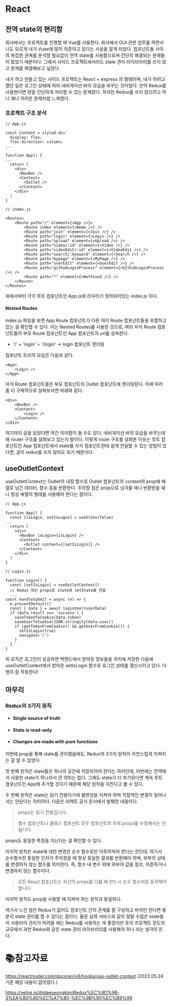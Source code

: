 # React

## 전역 state의 편리함

회사에서는 프로젝트를 진행할 때 Vue를 사용한다. 회사에서 GUI 관련 업무를 하면서 나도 모르게 내가 Vuex에 많이 의존하고 있다는 사실을 알게 되었다. 컴포넌트들 사이의 복잡한 관계를 분석할 필요없이 전역 state를 사용함으로써 간단히 해결되는 문제들이 많았기 때문이다. 그래서 사이드 프로젝트에서라도 state 관리 라이브러리를 쓰지 않고 문제를 해결해보고 싶었다.

내가 하고 만들고 있는 사이드 프로젝트는 React + express 의 형태이며, 내가 하려고 했던 일은 로그인 상태에 따라 네비게이션 바의 모습을 바꾸는 것이었다. 만약 Redux를 사용한다면 정말 간단하게 처리할 수 있는 문제였다. 하지만 Redux를 쓰지 않으려고 하니 꽤나 어려운 문제처럼 느껴졌다.

### 프로젝트 구조 분석

```react
// App.js

const Content = styled.div`
  display: flex;
  flex-direction: column;
...
`
function App() {
...
  return (
    <div>
      <NavBar />
      <Content>
        <Outlet />
      </Content>
    </div>
  )
}
```

```react
// index.js

<Routes>
    <Route path="/" element={<App />}>
        <Route index element={<Home />} />
        <Route path="join" element={<Join />} />
        <Route path="login" element={<Login />} />
        <Route path="upload" element={<Upload />} />
        <Route path="video/:id" element={<Video />} />
        <Route path="videoEdit/:id" element={<VideoEdit />} />
        <Route path="search/:keyword" element={<Search />} />
        <Route path="mypage" element={<MyPage />} />
        <Route path="userEdit" element={<UserEdit />} />
        <Route path="githubLoginProcess" element={<GIthubLoginProcess />} />
        <Route path="*" element={<NotFound />} />
    </Route>
</Routes>
```

위에서부터 각각 루트 컴포넌트인 App.js와 라우터가 정의되어있는 index.js 이다. 

#### Nested Routes

index.js 파일을 보면 App Route 컴포넌트가 다른 여러 Route 컴포넌트들을 포함하고 있는 걸  확인할 수 있다. 이는 Nested Routes를 사용한 것으로, 여러 자식 Route 컴포넌트들이 부모 Route 컴포넌트인 App 컴포넌트의 url를 상속한다. 

- '/' + 'login' = '/login' -> login 컴포넌트 렌더링

컴포넌트 트리의 모습은 다음과 같다.

```react
<App>
	<Login />
</App>
```

자식 Route 컴포넌트들은 부모 컴포넌트의 Outlet 컴포넌트에 렌더링된다. 이에 따라 좀 더 구체적으로 살펴보자면 아래와 같다. 

```react
<div>
	<NavBar />
	<Content>
		<Login />
	</Content>
</div>
```

여기까지 글을 읽었다면 약간 의아함이 들 수도 있다. 네비게이션 바의 모습을 바꾸는데 왜 router 구조를 살펴보고 있는지 말이다. 이렇게 route 구조를 살펴본 이유는 루트 컴포넌트인 App 컴포넌트에서 state를 자식 컴포넌트한테 쉽게 전달할 수 있는 방법이 있다면, 굳이 redux를 쓰지 않아도 되기 때문이다. 

## useOutletContext

useOutletContext는 Outlet의 내장 함수로 Outlet 컴포넌트의 context의 prop에 배열로 넘긴 데이터, 함수 등을 반환한다. 주의할 점은 prop으로 넘겨줄 때나 반환받을 때나 항상 배열의 형태를 사용해야 한다는 점이다.

```react
// App.js

function App() {
  const [isLogin, setIsLogin] = useState(false)
...
  return (
    <div>
      <NavBar isLogin={isLogin} />
      <Content>
        <Outlet context={[setIsLogin]} />
      </Content>
    </div>
  )
}
```

```react
// Login.js

function Login() {
  const [setIsLogin] = useOutletContext()
  // Redux 대신 props로 state와 setState를 전달
  ...
const handleSubmit = async (e) => {
  e.preventDefault()
  const { data } = await loginUser(userData)
  if (data.result === 'success') {
    saveTokenToCookie(data.token)
    saveUserToCookie(JSON.stringify(data.user))
    if (getTokenFromCookie() && getUserFromCookie()) {
      setIsLogin(true)
      navigate('/')
    }
  }
}
```

위 로직은 로그인이 성공하면 백엔드에서 받아온 정보들을 쿠키에 저장한 다음에 useOutletContext에서 받아온 setIsLogin 함수로 로그인 상태를 갱신시키고 있다. 다행히 잘 작동한다!

## 마무리

### Redux의 3가지 원칙

- #### Single source of truth

- #### State is read-only

- #### Changes are made with pure functions

이번에 prop을 통해 state를 관리했음에도, Redux의 3가지 원칙이 자연스럽게 지켜지는 걸 알 수 있었다.

첫 번째 원칙은 state들은 하나의 공간에 저장되어야 한다는 의미인데, 이번에는 전역에서 사용한 state가 하나라서 큰 의미는 없다. 그래도 state가 더 추가된다면 계속 루트 컴포넌트인 App에 추가할 것이기 때문에 해당 원칙을 지킨다고 볼 수 있다.

두 번째 원칙은 state는 읽기 전용이기에 불변성을 지켜야 하며 직접적인 변경이 일어나서는 안된다는 의미이다. 다음은 리액트 공식 문서에서 발췌한 내용이다.

> props는 읽기 전용입니다.
>
> 함수 컴포넌트나 클래스 컴포넌트 모두 컴포넌트의 자체 props를 수정해서는 안 됩니다.

props도 동일한 특징을 지닌다는 걸 확인할 수 있다.

마지막 원칙은 state에 대한 변경은 순수 함수로만 이루어져야 한다는 것인데, 여기서 순수함수란 동일한 인자가 주어졌을 때 항상 동일한 결과를 반환해야 하며, 외부의 상태를 변경하지 않는 함수를 의미한다. 즉, 함수 내 변수 외에 외부의 값을 참조, 의존하거나 변경하지 않는 함수이다. 

> 모든 React 컴포넌트는 자신의 props를 다룰 때 반드시 순수 함수처럼 동작해야 합니다.

마지막 원칙도 prop을 사용할 때 지켜야 하는 원칙과 동일하다.

여기서 느낀 점은 Redux가 없어도 컴포넌트 간의 관계를 잘 구성하고 파악만 한다면 충분히 state 관리를 할 수 있다는 점이다. 물론 실제 서비스와 같이 정말 수많은 state들이 사용되어 관리가 어려울 때는 Redux를 사용하는 게 좋겠지만 토이 프로젝트 정도의 규모에서 과연 Redux와 같은 state 관리 라이브러리를 사용해야 하나 라는 생각이 든다.

# :books:참고자료

https://reactrouter.com/docs/en/v6/hooks/use-outlet-context (2022.05.24 기준 해당 내용이 없어졌다.)

https://velog.io/@daeseongkim/Redux%EC%9D%98-3%EA%B0%80%EC%A7%80-%EC%9B%90%EC%B9%99
